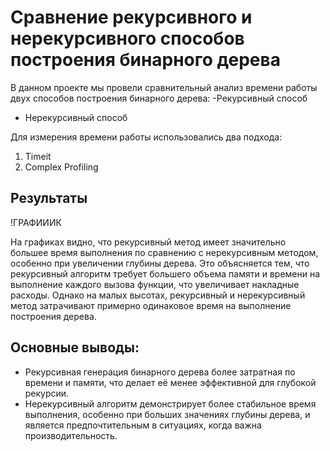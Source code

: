 # Сравнение рекурсивного и нерекурсивного способов построения бинарного дерева

В данном проекте мы провели сравнительный анализ времени работы двух способов построения бинарного дерева:
-Рекурсивный способ
- Нерекурсивный способ

Для измерения времени работы использовались два подхода:
1. Timeit
2. Complex Profiling

## Результаты

!ГРАФИИИК

На графиках видно, что рекурсивный метод имеет значительно большее время выполнения по сравнению с нерекурсивным методом, особенно при увеличении глубины дерева. Это объясняется тем, что рекурсивный алгоритм требует большего объема памяти и времени на выполнение каждого вызова функции, что увеличивает накладные расходы. Однако на малых высотах, рекурсивный и нерекурсивный метод затрачивают примерно одинаковое время на выполнение построения дерева. 

## Основные выводы:
- Рекурсивная генерация бинарного дерева более затратная по времени и памяти, что делает её менее эффективной для глубокой рекурсии.
- Нерекурсивный алгоритм демонстрирует более стабильное время выполнения, особенно при больших значениях глубины дерева, и является предпочтительным в ситуациях, когда важна производительность.
